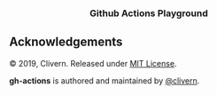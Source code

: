 <p align="center">
    <h3 align="center">Github Actions Playground</h3>
</p>

## Acknowledgements

© 2019, Clivern. Released under [MIT License](https://opensource.org/licenses/mit-license.php).

**gh-actions** is authored and maintained by [@clivern](http://github.com/clivern).
